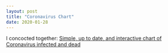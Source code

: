 ```yaml
---
layout: post
title: "Coronavirus Chart"
date: 2020-01-28
---
```


I concocted together: [Simple, up to date, and interactive chart of Coronavirus infected and dead](https://vaclavkosar.com/coronavirus-chart.html)

